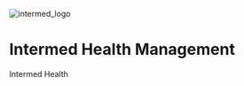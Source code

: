 ![intermed_logo](https://res.cloudinary.com/ialmeida/image/upload/v1621466765/pictures/file_jkokm6.png)

# Intermed Health Management

Intermed Health

